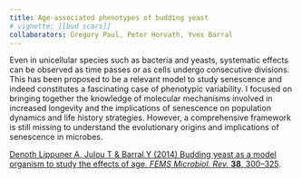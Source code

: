 ```yaml
---
title: Age-associated phenotypes of budding yeast
# vignette: [[bud scars]]
collaborators: Gregory Paul, Peter Horvath, Yves Barral
---
```


Even in unicellular species such as bacteria and yeasts, systematic effects can be observed as time passes or as cells undergo consecutive divisions. This has been proposed to be a relevant model to study senescence and indeed constitutes a fascinating case of phenotypic variability. I focused on bringing together the knowledge of molecular mechanisms involved in increased longevity and the implications of senescence on population dynamics and life history strategies. However, a comprehensive framework is still missing to understand the evolutionary origins and implications of senescence in microbes.

[<span class="co-first">Denoth Lippuner A</span>, <span class="co-first">Julou T</span> & Barral Y (2014) Budding yeast as a model organism to study the effects of age. *FEMS Microbiol. Rev.* **38**, 300–325](http://dx.doi.org/10.1111/1574-6976.12060).
